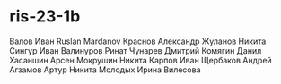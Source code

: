 # ris-23-1b
Валов Иван
Ruslan Mardanov
Краснов Александр
Жуланов Никита
Сингур Иван
Валинуров Ринат
Чунарев Дмитрий
Комягин Данил
Хасаншин Арсен
Мокрушин Никита
Карпов Иван
Щербаков Андрей
Агзамов Артур
Никита Молодых
Ирина Вилесова
